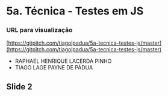 # 5a. Técnica - Testes em JS

### URL para visualização

[https://gitpitch.com/tiagolpadua/5a-tecnica-testes-js/master](https://gitpitch.com/tiagolpadua/5a-tecnica-testes-js/master)

- RAPHAEL HENRIQUE LACERDA PINHO
- TIAGO LAGE PAYNE DE PÁDUA

## Slide 2

